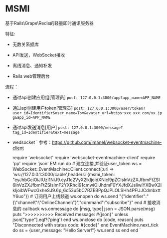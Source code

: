# MSMI

基于Rails\Grape\Redis的轻量即时通讯服务器

特征:

* 无数关系据库

* API发送，WebSocket接收

* 离线消息、通知补发

* Rails web管理后台


流程：

* 通过api创建应用组[管理员]
	`post: 127.0.0.1:3000/app?app_name=APP_NAME` 

* 通过api创建用户token[管理员]
	`post: 127.0.0.1:3000/user/token?user_id=Identifier&user_name=Tom&avatar_url=https:xxx.xxx.com/xx.jpg&app_id=APP_NAME`

* 通过api发送消息[用户]
	`post: 127.0.0.1:3000/message?tag_id=Identifier&text=message`

* wedsocket
	`
	参考：https://github.com/imanel/websocket-eventmachine-client
	
	require 'websocket'
	require 'websocket-eventmachine-client'
	require 'pp'
	require 'json'
	EM.run do
		# 建立连接,并验证user_token
	  ws = WebSocket::EventMachine::Client.connect(:uri => 'ws://127.0.0.1:3000/cable',headers: {msmi_token:  "eyJhbGciOiJIUzI1NiJ9.eyJ1c2VyX2lkIjoidXNlcl9pZCIsInVzZXJfbmFtZSI6InVzZXJfbmFtZSIsImF2YXRhcl91cmwiOiJhdmF0YXJfdXJsIiwiYXBwX2lkIjoibWFwcGxheSJ9.6p_6c53u5bC7RZEBPpQJPLOLSHh4PFUJCdmbxttY6uo"})
	  # 订阅用户上线频道
	  ws.onopen do
	    ws.send "{\"identifier\":\"{\\\"channel\\\":\\\"OnlineChannel\\\"}\",\"command\":\"subscribe\"}"
	  end
	  # 接收消息的 callback
	  ws.onmessage do |msg, type|
	    json = JSON.parse(msg)
	    puts ">>>>>>>>>> Received message: #{json}" unless json["type"].eql?('ping')
	  end
	  ws.onclose do |code, reason|
	    puts "Disconnected with status code: #{code}"
	  end
	  EventMachine.next_tick do
	  	ss =  {user_message: "Hello Server!"}
	    ws.send ss
	  end
	end
`

